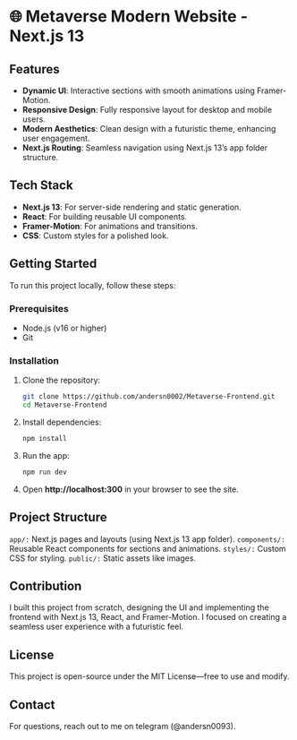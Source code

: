 # 🌐 Metaverse Modern Website - Next.js 13

## Features
- **Dynamic UI**: Interactive sections with smooth animations using Framer-Motion.
- **Responsive Design**: Fully responsive layout for desktop and mobile users.
- **Modern Aesthetics**: Clean design with a futuristic theme, enhancing user engagement.
- **Next.js Routing**: Seamless navigation using Next.js 13’s app folder structure.

## Tech Stack
- **Next.js 13**: For server-side rendering and static generation.
- **React**: For building reusable UI components.
- **Framer-Motion**: For animations and transitions.
- **CSS**: Custom styles for a polished look.

## Getting Started
To run this project locally, follow these steps:

### Prerequisites
- Node.js (v16 or higher)
- Git

### Installation
1. Clone the repository:
   ```bash
   git clone https://github.com/andersn0002/Metaverse-Frontend.git
   cd Metaverse-Frontend
   ```

2. Install dependencies:
   ```bash
   npm install
   ```

3. Run the app:
   ```bash
   npm run dev
   ```

4. Open **http://localhost:300** in your browser to see the site.

## Project Structure

`app/:` Next.js pages and layouts (using Next.js 13 app folder).
`components/:` Reusable React components for sections and animations.
`styles/:` Custom CSS for styling.
`public/:` Static assets like images.

## Contribution

I built this project from scratch, designing the UI and implementing the frontend with Next.js 13, React, and Framer-Motion. I focused on creating a seamless user experience with a futuristic feel.

## License

This project is open-source under the MIT License—free to use and modify.

## Contact
For questions, reach out to me on telegram (@andersn0093).
